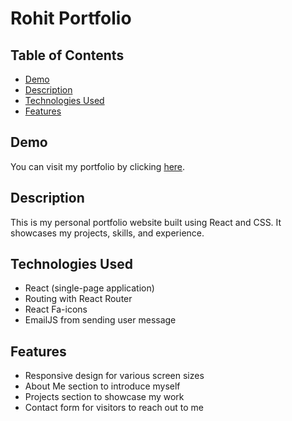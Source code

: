 # Rohit Portfolio

## Table of Contents

- [Demo](#demo)
- [Description](#description)
- [Technologies Used](#technologies-used)
- [Features](#features)

## Demo

You can visit my portfolio by clicking [here]([https://rohitpundir98.github.io/personal-portfolio/](https://rohitpundir98.github.io/portfolio/)).

## Description

This is my personal portfolio website built using React and CSS. It showcases my projects, skills, and experience.

## Technologies Used

- React (single-page application)
- Routing with React Router
- React Fa-icons
- EmailJS from sending user message 

## Features

- Responsive design for various screen sizes
- About Me section to introduce myself
- Projects section to showcase my work
- Contact form for visitors to reach out to me

